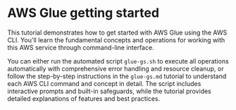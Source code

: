 # AWS Glue getting started

This tutorial demonstrates how to get started with AWS Glue using the AWS CLI. You'll learn the fundamental concepts and operations for working with this AWS service through command-line interface.

You can either run the automated script `glue-gs.sh` to execute all operations automatically with comprehensive error handling and resource cleanup, or follow the step-by-step instructions in the `glue-gs.md` tutorial to understand each AWS CLI command and concept in detail. The script includes interactive prompts and built-in safeguards, while the tutorial provides detailed explanations of features and best practices.
